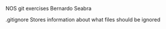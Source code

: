 NOS git exercises
Bernardo Seabra

.gitignore	Stores information about what files should be ignored
